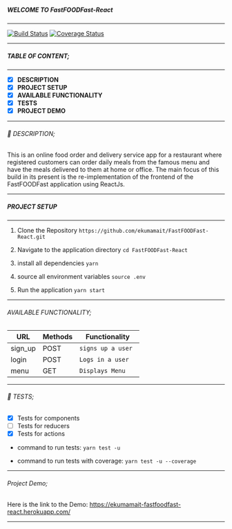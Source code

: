 ##### WELCOME TO FastFOODFast-React
------------

[![Build Status](https://travis-ci.org/ekumamait/FastFOODFast-React.svg?branch=develop)](https://travis-ci.org/ekumamait/FastFOODFast-React)
[![Coverage Status](https://coveralls.io/repos/github/ekumamait/FastFOODFast-React/badge.svg?branch=develop)](https://coveralls.io/github/ekumamait/FastFOODFast-React?branch=develop)

------------

##### TABLE OF CONTENT;

------------

- [x] **DESCRIPTION**
- [x] **PROJECT SETUP**
- [x] **AVAILABLE FUNCTIONALITY**
- [x] **TESTS**
- [x] **PROJECT DEMO**

------------

###### :page_facing_up: DESCRIPTION;

This is an online food order and delivery service app for a restaurant where registered customers can order daily meals from the famous menu and have the meals delivered to them at home or office. The main focus of this build in its present is the re-implementation of the frontend of the FastFOODFast application using ReactJs.

------------

##### PROJECT SETUP

------------

1. Clone the Repository
` https://github.com/ekumamait/FastFOODFast-React.git `

2. Navigate to the application directory
` cd FastFOODFast-React `

3. install all dependencies
` yarn `

4. source all environment variables
` source .env `

5. Run the application
` yarn start `

------------

###### AVAILABLE FUNCTIONALITY;

| URL     | Methods | Functionality       |
| ------- | ------- | ------------------- |
| sign_up | POST    | `signs up a user `  |
| login   | POST    | `Logs in a user`    |
| menu    | GET     | `Displays Menu`        |

------------

###### :microscope: TESTS;

- [x] Tests for components
- [ ] Tests for reducers
- [x] Tests for actions 

- command to run tests:
    ` yarn test -u `

- command to run tests with coverage:
    ` yarn test -u --coverage ` 
      
------------

###### Project Demo;

Here is the link to the Demo:
https://ekumamait-fastfoodfast-react.herokuapp.com/

------------

